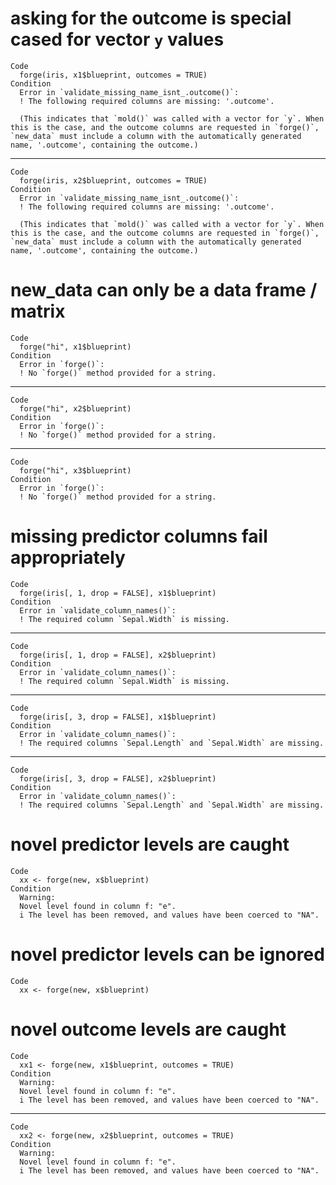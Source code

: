 # asking for the outcome is special cased for vector `y` values

    Code
      forge(iris, x1$blueprint, outcomes = TRUE)
    Condition
      Error in `validate_missing_name_isnt_.outcome()`:
      ! The following required columns are missing: '.outcome'.
      
      (This indicates that `mold()` was called with a vector for `y`. When this is the case, and the outcome columns are requested in `forge()`, `new_data` must include a column with the automatically generated name, '.outcome', containing the outcome.)

---

    Code
      forge(iris, x2$blueprint, outcomes = TRUE)
    Condition
      Error in `validate_missing_name_isnt_.outcome()`:
      ! The following required columns are missing: '.outcome'.
      
      (This indicates that `mold()` was called with a vector for `y`. When this is the case, and the outcome columns are requested in `forge()`, `new_data` must include a column with the automatically generated name, '.outcome', containing the outcome.)

# new_data can only be a data frame / matrix

    Code
      forge("hi", x1$blueprint)
    Condition
      Error in `forge()`:
      ! No `forge()` method provided for a string.

---

    Code
      forge("hi", x2$blueprint)
    Condition
      Error in `forge()`:
      ! No `forge()` method provided for a string.

---

    Code
      forge("hi", x3$blueprint)
    Condition
      Error in `forge()`:
      ! No `forge()` method provided for a string.

# missing predictor columns fail appropriately

    Code
      forge(iris[, 1, drop = FALSE], x1$blueprint)
    Condition
      Error in `validate_column_names()`:
      ! The required column `Sepal.Width` is missing.

---

    Code
      forge(iris[, 1, drop = FALSE], x2$blueprint)
    Condition
      Error in `validate_column_names()`:
      ! The required column `Sepal.Width` is missing.

---

    Code
      forge(iris[, 3, drop = FALSE], x1$blueprint)
    Condition
      Error in `validate_column_names()`:
      ! The required columns `Sepal.Length` and `Sepal.Width` are missing.

---

    Code
      forge(iris[, 3, drop = FALSE], x2$blueprint)
    Condition
      Error in `validate_column_names()`:
      ! The required columns `Sepal.Length` and `Sepal.Width` are missing.

# novel predictor levels are caught

    Code
      xx <- forge(new, x$blueprint)
    Condition
      Warning:
      Novel level found in column f: "e".
      i The level has been removed, and values have been coerced to "NA".

# novel predictor levels can be ignored

    Code
      xx <- forge(new, x$blueprint)

# novel outcome levels are caught

    Code
      xx1 <- forge(new, x1$blueprint, outcomes = TRUE)
    Condition
      Warning:
      Novel level found in column f: "e".
      i The level has been removed, and values have been coerced to "NA".

---

    Code
      xx2 <- forge(new, x2$blueprint, outcomes = TRUE)
    Condition
      Warning:
      Novel level found in column f: "e".
      i The level has been removed, and values have been coerced to "NA".

